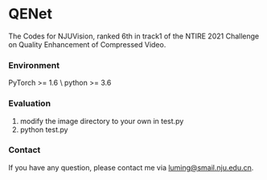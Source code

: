 # QENet
The Codes for NJUVision, ranked 6th in track1 of the NTIRE 2021 Challenge on Quality Enhancement of Compressed Video.
### Environment
PyTorch >= 1.6 \\
python >= 3.6
### Evaluation
1. modify the image directory to your own in test.py
2. python test.py
### Contact
If you have any question, please contact me via luming@smail.nju.edu.cn.
